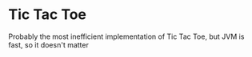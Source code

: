 # Tic Tac Toe

Probably the most inefficient implementation of Tic Tac Toe, but JVM is fast, so it doesn't matter
